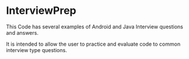 # InterviewPrep
This Code has several examples of Android and Java Interview questions and answers.

It is intended to allow the user to practice and evaluate code to common interview type questions.
